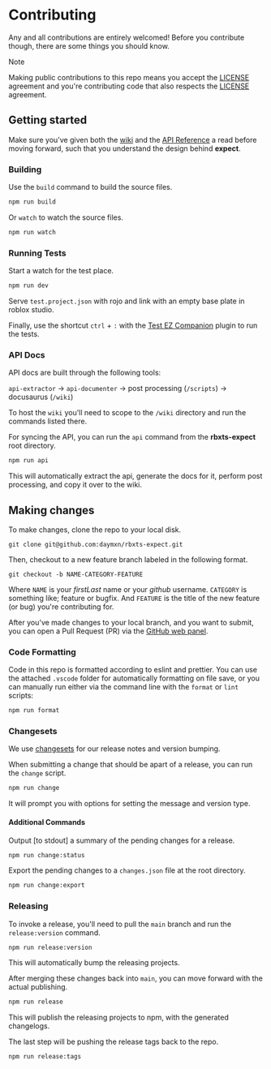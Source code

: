 # Contributing

Any and all contributions are entirely welcomed! Before you contribute though, there are
some things you should know.

> [!NOTE]
> Making public contributions to this repo means you accept the [LICENSE](LICENSE) agreement and you're contributing code that also respects the [LICENSE](LICENSE) agreement.

## Getting started

Make sure you've given both the [wiki](https://rbxts-expect.daymxn.com/docs/category/extension-guides) and the [API Reference](https://rbxts-expect.daymxn.com/docs/api) a read before moving forward, such that you understand the design behind **expect**.

### Building

Use the `build` command to build the source files.

```sh
npm run build
```

Or `watch` to watch the source files.

```sh
npm run watch
```

### Running Tests

Start a watch for the test place.

```sh
npm run dev
```

Serve `test.project.json` with rojo and link with an empty base plate in roblox studio.

Finally, use the shortcut `ctrl` + `:` with the [Test EZ Companion](https://github.com/tacheometry/testez-companion) plugin
to run the tests.

### API Docs

API docs are built through the following tools:

`api-extractor` -> `api-documenter` -> post processing (`/scripts`) -> docusaurus (`/wiki`)

To host the `wiki` you'll need to scope to the `/wiki` directory and run the commands listed there.

For syncing the API, you can run the `api` command from the **rbxts-expect** root directory.

```sh
npm run api
```

This will automatically extract the api, generate the docs for it, perform post processing, and copy it
over to the wiki.

## Making changes

To make changes, clone the repo to your local disk.

`git clone git@github.com:daymxn/rbxts-expect.git`

Then, checkout to a new feature branch labeled in the following format.

`git checkout -b NAME-CATEGORY-FEATURE`

Where `NAME` is your *firstLast* name or your *github* username. `CATEGORY` is something like; feature or bugfix.
And `FEATURE` is the title of the new feature (or bug) you're contributing for.

After you've made changes to your local branch, and you want to submit, you can open a Pull Request (PR)
via the [GitHub web panel](https://github.com/daymxn/rbxts-expect/compare).

### Code Formatting

Code in this repo is formatted according to eslint and prettier. You can use the attached `.vscode` folder for automatically formatting on file save, or you can manually run either via the command line with the `format` or `lint` scripts:

```sh
npm run format
```

### Changesets

We use [changesets](https://github.com/changesets/changesets) for our release notes and version bumping.

When submitting a change that should be apart of a release, you
can run the `change` script.

```sh
npm run change
```

It will prompt you with options for setting the message and version type.

#### Additional Commands

Output [to stdout] a summary of the pending changes for a release.

```sh
npm run change:status
```

Export the pending changes to a `changes.json` file at the root directory.

```sh
npm run change:export
```

### Releasing

To invoke a release, you'll need to pull the `main` branch
and run the `release:version` command.

```sh
npm run release:version
```

This will automatically bump the releasing projects.

After merging these changes back into `main`, you can move forward
with the actual publishing.

```sh
npm run release
```

This will publish the releasing projects to npm, with the generated changelogs.

The last step will be pushing the release tags back to the repo.

```sh
npm run release:tags
```
